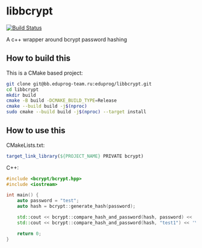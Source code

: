 # libbcrypt

[![Build Status](https://bb.ci.eduprog-team.ru/api/badges/eduprog/libbcrypt/status.svg)](https://bb.ci.eduprog-team.ru/eduprog/libbcrypt)

A c++ wrapper around bcrypt password hashing

## How to build this

This is a CMake based project:

```bash
git clone git@bb.eduprog-team.ru:eduprog/libbcrypt.git
cd libbcrypt
mkdir build
cmake -B build -DCMAKE_BUILD_TYPE=Release
cmake --build build -j$(nproc)
sudo cmake --build build -j$(nproc) --target install
```

## How to use this

CMakeLists.txt:

```cmake
target_link_library(${PROJECT_NAME} PRIVATE bcrypt)
```

C++:

```cpp
#include <bcrypt/bcrypt.hpp>
#include <iostream>

int main() {
	auto password = "test";
	auto hash = bcrypt::generate_hash(password);

	std::cout << bcrypt::compare_hash_and_password(hash, password) << '\n';
	std::cout << bcrypt::compare_hash_and_password(hash, "test1") << '\n';

	return 0;
}
```
